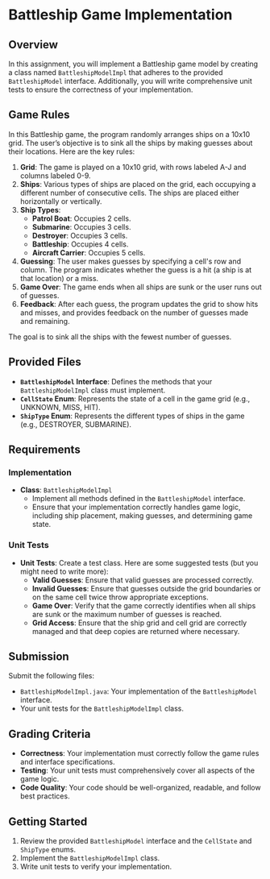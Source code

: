 # Battleship Game Implementation

## Overview

In this assignment, you will implement a Battleship game model by creating a class named `BattleshipModelImpl` that adheres to the provided `BattleshipModel` interface. Additionally, you will write comprehensive unit tests to ensure the correctness of your implementation.

## Game Rules

In this Battleship game, the program randomly arranges ships on a 10x10 grid. The user’s objective is to sink all the ships by making guesses about their locations. Here are the key rules:

1. **Grid**: The game is played on a 10x10 grid, with rows labeled A-J and columns labeled 0-9.
2. **Ships**: Various types of ships are placed on the grid, each occupying a different number of consecutive cells. The ships are placed either horizontally or vertically.
3. **Ship Types**:
    - **Patrol Boat**: Occupies 2 cells.
    - **Submarine**: Occupies 3 cells.
    - **Destroyer**: Occupies 3 cells.
    - **Battleship**: Occupies 4 cells.
    - **Aircraft Carrier**: Occupies 5 cells.
4. **Guessing**: The user makes guesses by specifying a cell's row and column. The program indicates whether the guess is a hit (a ship is at that location) or a miss.
5. **Game Over**: The game ends when all ships are sunk or the user runs out of guesses.
6. **Feedback**: After each guess, the program updates the grid to show hits and misses, and provides feedback on the number of guesses made and remaining.

The goal is to sink all the ships with the fewest number of guesses.

## Provided Files

- **`BattleshipModel` Interface**: Defines the methods that your `BattleshipModelImpl` class must implement.
- **`CellState` Enum**: Represents the state of a cell in the game grid (e.g., UNKNOWN, MISS, HIT).
- **`ShipType` Enum**: Represents the different types of ships in the game (e.g., DESTROYER, SUBMARINE).

## Requirements

### Implementation

* **Class**: `BattleshipModelImpl`
    - Implement all methods defined in the `BattleshipModel` interface.
    - Ensure that your implementation correctly handles game logic, including ship placement, making guesses, and determining game state.

### Unit Tests

* **Unit Tests**: Create a test class. Here are some suggested tests (but you might need to write more):
    - **Valid Guesses**: Ensure that valid guesses are processed correctly.
    - **Invalid Guesses**: Ensure that guesses outside the grid boundaries or on the same cell twice throw appropriate exceptions.
    - **Game Over**: Verify that the game correctly identifies when all ships are sunk or the maximum number of guesses is reached.
    - **Grid Access**: Ensure that the ship grid and cell grid are correctly managed and that deep copies are returned where necessary.


## Submission

Submit the following files:
- `BattleshipModelImpl.java`: Your implementation of the `BattleshipModel` interface.
- Your unit tests for the `BattleshipModelImpl` class.

## Grading Criteria

- **Correctness**: Your implementation must correctly follow the game rules and interface specifications.
- **Testing**: Your unit tests must comprehensively cover all aspects of the game logic.
- **Code Quality**: Your code should be well-organized, readable, and follow best practices.

## Getting Started

1. Review the provided `BattleshipModel` interface and the `CellState` and `ShipType` enums.
2. Implement the `BattleshipModelImpl` class.
3. Write unit tests to verify your implementation.